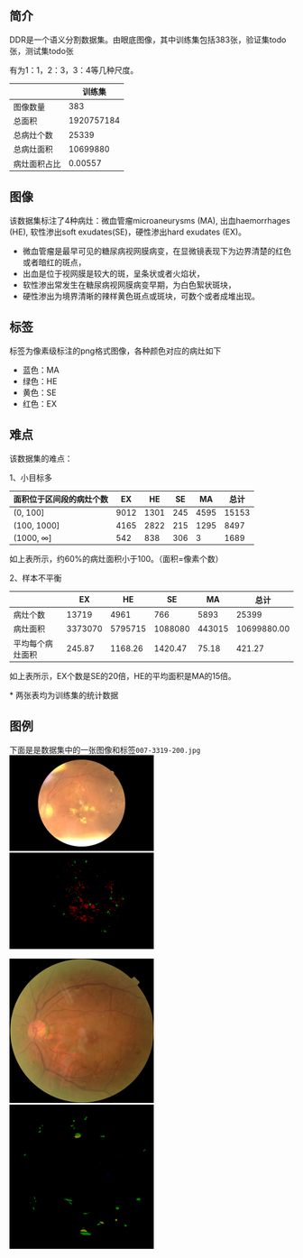 ## 简介

DDR是一个语义分割数据集。由眼底图像，其中训练集包括383张，验证集todo张，测试集todo张

有为1：1，2：3，3：4等几种尺度。

|              | 训练集    |
| ------------ | ---------- |
| 图像数量     | 383    |
| 总面积       | 1920757184 |
| 总病灶个数   | 25339      |
| 总病灶面积   | 10699880   |
| 病灶面积占比 | 0.00557    |



## 图像

该数据集标注了4种病灶：微血管瘤microaneurysms (MA), 出血haemorrhages (HE), 软性渗出soft exudates(SE)，硬性渗出hard exudates (EX)。

- 微血管瘤是最早可见的糖尿病视网膜病变，在显微镜表现下为边界清楚的红色或者暗红的斑点，
- 出血是位于视网膜是较大的斑，呈条状或者火焰状，
- 软性渗出常发生在糖尿病视网膜病变早期，为白色絮状斑块，
- 硬性渗出为境界清晰的辣样黄色斑点或斑块，可数个或者成堆出现。



## 标签

标签为像素级标注的png格式图像，各种颜色对应的病灶如下

* 蓝色：MA
* 绿色：HE
* 黄色：SE
* 红色：EX



## 难点

该数据集的难点：

1、小目标多

| 面积位于区间段的病灶个数 | EX   | HE   | SE   | MA   | 总计  |
| ------------------------ | ---- | ---- | ---- | ---- | ----- |
| (0, 100]                 | 9012 | 1301 | 245  | 4595 | 15153 |
| (100, 1000]              | 4165 | 2822 | 215  | 1295 | 8497  |
| (1000, ∞]                | 542  | 838  | 306  | 3    | 1689  |

如上表所示，约60%的病灶面积小于100。（面积=像素个数）



2、样本不平衡

|                  | EX      | HE      | SE      | MA     | 总计        |
| ---------------- | ------- | ------- | ------- | ------ | ----------- |
| 病灶个数         | 13719   | 4961    | 766     | 5893   | 25399       |
| 病灶面积         | 3373070 | 5795715 | 1088080 | 443015 | 10699880.00 |
| 平均每个病灶面积 | 245.87  | 1168.26 | 1420.47 | 75.18  | 421.27      |

如上表所示，EX个数是SE的20倍，HE的平均面积是MA的15倍。

\* 两张表均为训练集的统计数据



## 图例

下面是是数据集中的一张图像和标签`007-3319-200.jpg`
<img src="images/007-3319-200.jpg" alt="007-3319-200.jpg" style="zoom: 25%;" />
<img src="images/007-3319-200.png" alt="007-3319-200.png" style="zoom: 25%;" />

<img src="images/007-3375-200.jpg" alt="007-3375-200.jpg" style="zoom:25%;" />
<img src="images/007-3375-200.png" alt="007-3375-200.png" style="zoom:25%;" />
